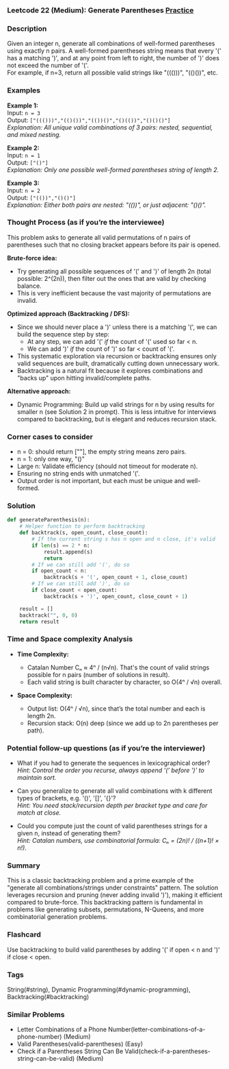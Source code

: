 ### Leetcode 22 (Medium): Generate Parentheses [Practice](https://leetcode.com/problems/generate-parentheses)

### Description  
Given an integer n, generate all combinations of well-formed parentheses using exactly n pairs. A well-formed parentheses string means that every '(' has a matching ')', and at any point from left to right, the number of ')' does not exceed the number of '('.  
For example, if n=3, return all possible valid strings like "((()))", "(()())", etc.

### Examples  

**Example 1:**  
Input: `n = 3`  
Output: `["((()))","(()())","(())()","()(())","()()()"]`  
*Explanation: All unique valid combinations of 3 pairs: nested, sequential, and mixed nesting.*

**Example 2:**  
Input: `n = 1`  
Output: `["()"]`  
*Explanation: Only one possible well-formed parentheses string of length 2.*

**Example 3:**  
Input: `n = 2`  
Output: `["(())","()()"]`  
*Explanation: Either both pairs are nested: "(())", or just adjacent: "()()".*


### Thought Process (as if you’re the interviewee)  
This problem asks to generate all valid permutations of n pairs of parentheses such that no closing bracket appears before its pair is opened.

**Brute-force idea:**  
- Try generating all possible sequences of '(' and ')' of length 2n (total possible: 2^(2n)), then filter out the ones that are valid by checking balance.
- This is very inefficient because the vast majority of permutations are invalid.

**Optimized approach (Backtracking / DFS):**  
- Since we should never place a ')' unless there is a matching '(', we can build the sequence step by step:
  - At any step, we can add '(' *if* the count of '(' used so far < n.
  - We can add ')' *if* the count of ')' so far < count of '('.
- This systematic exploration via recursion or backtracking ensures only valid sequences are built, dramatically cutting down unnecessary work.
- Backtracking is a natural fit because it explores combinations and "backs up" upon hitting invalid/complete paths.

**Alternative approach:**  
- Dynamic Programming: Build up valid strings for n by using results for smaller n (see Solution 2 in prompt). This is less intuitive for interviews compared to backtracking, but is elegant and reduces recursion stack.


### Corner cases to consider  
- n = 0: should return [""], the empty string means zero pairs.
- n = 1: only one way, "()"
- Large n: Validate efficiency (should not timeout for moderate n).
- Ensuring no string ends with unmatched '('.
- Output order is not important, but each must be unique and well-formed.


### Solution

```python
def generateParenthesis(n):
    # Helper function to perform backtracking
    def backtrack(s, open_count, close_count):
        # If the current string s has n open and n close, it's valid
        if len(s) == 2 * n:
            result.append(s)
            return
        # If we can still add '(', do so
        if open_count < n:
            backtrack(s + '(', open_count + 1, close_count)
        # If we can still add ')', do so
        if close_count < open_count:
            backtrack(s + ')', open_count, close_count + 1)

    result = []
    backtrack("", 0, 0)
    return result
```

### Time and Space complexity Analysis  

- **Time Complexity:**  
  - Catalan Number Cₙ ≈ 4ⁿ / (n√n). That's the count of valid strings possible for n pairs (number of solutions in result).
  - Each valid string is built character by character, so O(4ⁿ / √n) overall.

- **Space Complexity:**  
  - Output list: O(4ⁿ / √n), since that’s the total number and each is length 2n.
  - Recursion stack: O(n) deep (since we add up to 2n parentheses per path).


### Potential follow-up questions (as if you’re the interviewer)  

- What if you had to generate the sequences in lexicographical order?  
  *Hint: Control the order you recurse, always append '(' before ')' to maintain sort.*

- Can you generalize to generate all valid combinations with k different types of brackets, e.g. '()', '[]', '{}'?  
  *Hint: You need stack/recursion depth per bracket type and care for match at close.*

- Could you compute just the count of valid parentheses strings for a given n, instead of generating them?  
  *Hint: Catalan numbers, use combinatorial formula: Cₙ = (2n)! / ((n+1)! × n!).*


### Summary
This is a classic backtracking problem and a prime example of the "generate all combinations/strings under constraints" pattern. The solution leverages recursion and pruning (never adding invalid ')'), making it efficient compared to brute-force. This backtracking pattern is fundamental in problems like generating subsets, permutations, N-Queens, and more combinatorial generation problems.


### Flashcard
Use backtracking to build valid parentheses by adding '(' if open < n and ')' if close < open.

### Tags
String(#string), Dynamic Programming(#dynamic-programming), Backtracking(#backtracking)

### Similar Problems
- Letter Combinations of a Phone Number(letter-combinations-of-a-phone-number) (Medium)
- Valid Parentheses(valid-parentheses) (Easy)
- Check if a Parentheses String Can Be Valid(check-if-a-parentheses-string-can-be-valid) (Medium)